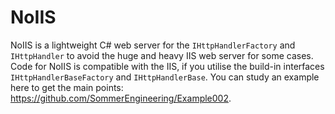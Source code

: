 # NoIIS
NoIIS is a lightweight C# web server for the `IHttpHandlerFactory` and `IHttpHandler` to avoid the huge and heavy IIS web server for some cases. Code for NoIIS is compatible with the IIS, if you utilise the build-in interfaces `IHttpHandlerBaseFactory` and `IHttpHandlerBase`. You can study an example here to get the main points: https://github.com/SommerEngineering/Example002.
